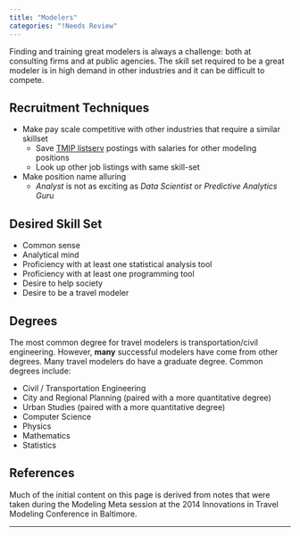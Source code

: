 ```yaml
---
title: "Modelers"
categories: "!Needs Review"
---
```


Finding and training great modelers is always a challenge: both at consulting firms and at public agencies. The skill set required to be a great modeler is in high demand in other industries and it can be difficult to compete.

Recruitment Techniques
----------------------

-   Make pay scale competitive with other industries that require a similar skillset
    -   Save [TMIP listserv](http://www.fhwa.dot.gov/planning/tmip/community/list_serv.cfm) postings with salaries for other modeling positions
    -   Look up other job listings with same skill-set
-   Make position name alluring
    -   *Analyst* is not as exciting as *Data Scientist* or *Predictive Analytics Guru*

Desired Skill Set
-----------------

-   Common sense
-   Analytical mind
-   Proficiency with at least one statistical analysis tool
-   Proficiency with at least one programming tool
-   Desire to help society
-   Desire to be a travel modeler

Degrees
-------

The most common degree for travel modelers is transportation/civil engineering. However, **many** successful modelers have come from other degrees. Many travel modelers do have a graduate degree. Common degrees include:

-   Civil / Transportation Engineering
-   City and Regional Planning (paired with a more quantitative degree)
-   Urban Studies (paired with a more quantitative degree)
-   Computer Science
-   Physics
-   Mathematics
-   Statistics

References
----------

Much of the initial content on this page is derived from notes that were taken during the Modeling Meta session at the 2014 Innovations in Travel Modeling Conference in Baltimore.

------------------------------------------------------------------------

